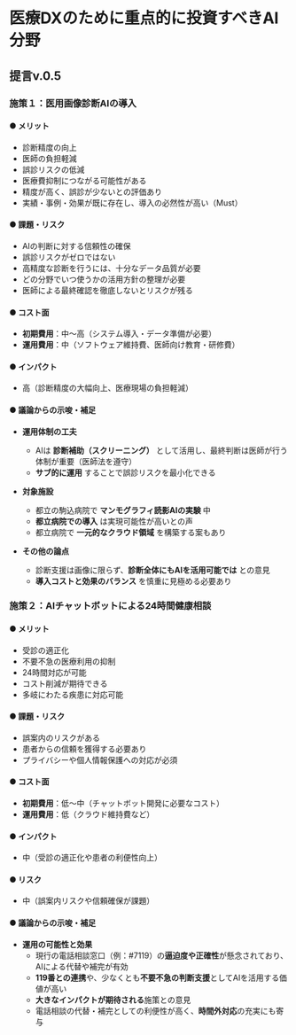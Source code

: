 # 医療DXのために重点的に投資すべきAI分野

## 提言v.0.5

### 施策１：医用画像診断AIの導入

#### ● メリット
- 診断精度の向上  
- 医師の負担軽減  
- 誤診リスクの低減  
- 医療費抑制につながる可能性がある  
- 精度が高く、誤診が少ないとの評価あり  
- 実績・事例・効果が既に存在し、導入の必然性が高い（Must）  

#### ● 課題・リスク
- AIの判断に対する信頼性の確保  
- 誤診リスクがゼロではない  
- 高精度な診断を行うには、十分なデータ品質が必要  
- どの分野でいつ使うかの活用方針の整理が必要  
- 医師による最終確認を徹底しないとリスクが残る  

#### ● コスト面
- **初期費用**：中〜高（システム導入・データ準備が必要）  
- **運用費用**：中（ソフトウェア維持費、医師向け教育・研修費）  

#### ● インパクト
- 高（診断精度の大幅向上、医療現場の負担軽減）  

#### ● 議論からの示唆・補足

- **運用体制の工夫**
  - AIは **診断補助（スクリーニング）** として活用し、最終判断は医師が行う体制が重要（医師法を遵守）
  - **サブ的に運用** することで誤診リスクを最小化できる  

- **対象施設**
  - 都立の駒込病院で **マンモグラフィ読影AIの実験** 中  
  - **都立病院での導入** は実現可能性が高いとの声  
  - 都立病院で **一元的なクラウド領域** を構築する案もあり  

- **その他の論点**
  - 診断支援は画像に限らず、**診断全体にもAIを活用可能では** との意見  
  - **導入コストと効果のバランス** を慎重に見極める必要あり
 

### 施策２：AIチャットボットによる24時間健康相談

#### ● メリット
- 受診の適正化  
- 不要不急の医療利用の抑制  
- 24時間対応が可能  
- コスト削減が期待できる  
- 多岐にわたる疾患に対応可能  

#### ● 課題・リスク
- 誤案内のリスクがある  
- 患者からの信頼を獲得する必要あり  
- プライバシーや個人情報保護への対応が必須  

#### ● コスト面
- **初期費用**：低〜中（チャットボット開発に必要なコスト）  
- **運用費用**：低（クラウド維持費など）  

#### ● インパクト
- 中（受診の適正化や患者の利便性向上）  

#### ● リスク
- 中（誤案内リスクや信頼確保が課題）  

#### ● 議論からの示唆・補足

- **運用の可能性と効果**
  - 現行の電話相談窓口（例：#7119）の**逼迫度や正確性**が懸念されており、AIによる代替や補完が有効  
  - **119番との連携**や、少なくとも**不要不急の判断支援**としてAIを活用する価値が高い  
  - **大きなインパクトが期待される**施策との意見  
  - 電話相談の代替・補完としての利便性が高く、**時間外対応**の充実にも寄与
